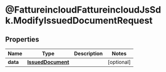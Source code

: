 # @FattureincloudFattureincloudJsSdk.ModifyIssuedDocumentRequest

## Properties

Name | Type | Description | Notes
------------ | ------------- | ------------- | -------------
**data** | [**IssuedDocument**](IssuedDocument.md) |  | [optional] 


